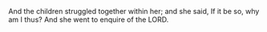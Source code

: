 And the children struggled together within her; and she said, If it be so, why am I thus? And she went to enquire of the LORD.
